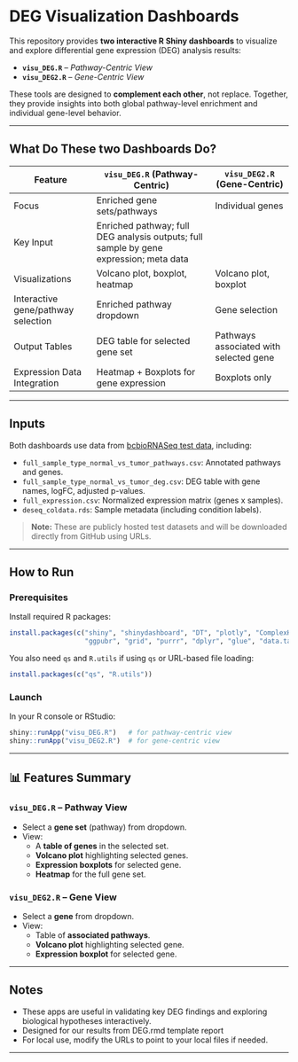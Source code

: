 
# DEG Visualization Dashboards

This repository provides **two interactive R Shiny dashboards** to visualize and explore differential gene expression (DEG) analysis results:

- **`visu_DEG.R`** – *Pathway-Centric View*
- **`visu_DEG2.R`** – *Gene-Centric View*

These tools are designed to **complement each other**, not replace. Together, they provide insights into both global pathway-level enrichment and individual gene-level behavior.

---

## What Do These two Dashboards Do?

| Feature                              | `visu_DEG.R` (Pathway-Centric)                    | `visu_DEG2.R` (Gene-Centric)                   |
|--------------------------------------|--------------------------------------------------|-----------------------------------------------|
| Focus                                | Enriched gene sets/pathways                      | Individual genes                              |
| Key Input                            | Enriched pathway; full DEG analysis outputs; full sample by gene expression; meta data           |
| Visualizations                       | Volcano plot, boxplot, heatmap                   | Volcano plot, boxplot                         |
| Interactive gene/pathway selection   | Enriched pathway dropdown                        | Gene selection                                |
| Output Tables                        | DEG table for selected gene set                  | Pathways associated with selected gene        |
| Expression Data Integration          | Heatmap + Boxplots for gene expression           | Boxplots only                                 |

---

## Inputs

Both dashboards use data from [bcbioRNASeq test data](https://github.com/bcbio/bcbioR-test-data/tree/main/rnaseq/DEG_visualization), including:

- `full_sample_type_normal_vs_tumor_pathways.csv`: Annotated pathways and genes.
- `full_sample_type_normal_vs_tumor_deg.csv`: DEG table with gene names, logFC, adjusted p-values.
- `full_expression.csv`: Normalized expression matrix (genes x samples).
- `deseq_coldata.rds`: Sample metadata (including condition labels).

> **Note:** These are publicly hosted test datasets and will be downloaded directly from GitHub using URLs.

---

##  How to Run

### Prerequisites

Install required R packages:

```R
install.packages(c("shiny", "shinydashboard", "DT", "plotly", "ComplexHeatmap", 
                   "ggpubr", "grid", "purrr", "dplyr", "glue", "data.table", "magrittr", "viridis"))
```

You also need `qs` and `R.utils` if using `qs` or URL-based file loading:

```R
install.packages(c("qs", "R.utils"))
```

### Launch

In your R console or RStudio:

```R
shiny::runApp("visu_DEG.R")   # for pathway-centric view
shiny::runApp("visu_DEG2.R")  # for gene-centric view
```

---

## 📊 Features Summary

### `visu_DEG.R` – Pathway View
- Select a **gene set** (pathway) from dropdown.
- View:
  - A **table of genes** in the selected set.
  - **Volcano plot** highlighting selected genes.
  - **Expression boxplots** for selected gene.
  - **Heatmap** for the full gene set.

### `visu_DEG2.R` – Gene View
- Select a **gene** from dropdown.
- View:
  - Table of **associated pathways**.
  - **Volcano plot** highlighting selected gene.
  - **Expression boxplot** for selected gene.

---

## Notes

- These apps are useful in validating key DEG findings and exploring biological hypotheses interactively.
- Designed for our results from DEG.rmd template report
- For local use, modify the URLs to point to your local files if needed.

---


